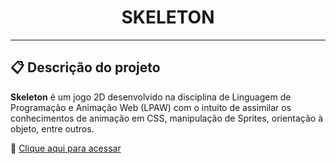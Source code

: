 <h1 align="center">SKELETON</h1>

<hr>

## 📋 Descrição do projeto

<strong>Skeleton</strong> é um jogo 2D desenvolvido na disciplina de Linguagem de Programação e Animação Web (LPAW) com o intuito de assimilar os conhecimentos de animação em CSS, manipulação de Sprites, orientação à objeto, entre outros.

🔗 [Clique aqui para acessar]([https://nathxrz.github.io/TrilhaExplorer-projeto-3/](https://66be9c8250dbc66b9e1e1dec--dazzling-praline-6a3296.netlify.app/))
